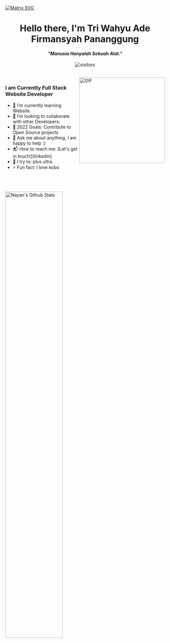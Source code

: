 [![Matrix SVG](https://raw.githubusercontent.com/rodrigograca31/rodrigograca31/master/matrix.svg)](https://www.youtube.com/watch?v=SDkAGkd4NLc)

<p>
  <h1 align="center"><b>Hello there, I'm Tri Wahyu Ade Firmansyah Pananggung </b></h1>
</p>
<p>
  <h4 align="center"><b><i>"Manusia Hanyalah Sebuah Alat."</i></b></h4>
</p>
<p align="center">
    <img align="center" alt="visitors" src="https://gpvc.arturio.dev/tripng">
</p>
<br>

<img align="right" height="270px" alt="GIF" src="https://i.pinimg.com/originals/e4/26/70/e426702edf874b181aced1e2fa5c6cde.gif" />

### I am Currently Full Stack Website Developer

- 🌱 I’m currently learning Website.
- 👯 I’m looking to collaborate with other Developers:
- 🥅 2022 Goals: Contribute to Open Source projects
- 💬 Ask me about anything, I am happy to help :)
- 📬 How to reach me: [Let's get in touch!][linkedin]
- 🧗 I try to: plus ultra
- ⚡ Fun fact: I love kobo

<br></br>

<img align="center" src="https://github-readme-stats.vercel.app/api?username=tripng&&show_icons=true&include_all_commits=true&title_color=fff&icon_color=79ff97&text_color=efefef&bg_color=24292e" alt="Nayan's Github Stats" width="60%"></img>
